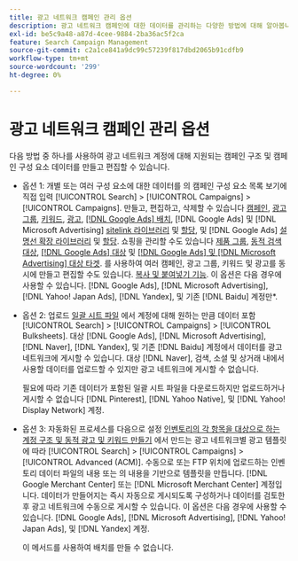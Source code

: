 ```yaml
---
title: 광고 네트워크 캠페인 관리 옵션
description: 광고 네트워크 캠페인에 대한 데이터를 관리하는 다양한 방법에 대해 알아봅니다.
exl-id: be5c9a48-a87d-4cee-9884-2ba36ac5f2ca
feature: Search Campaign Management
source-git-commit: c2a1ce841a9dc99c57239f817dbd2065b91cdfb9
workflow-type: tm+mt
source-wordcount: '299'
ht-degree: 0%

---
```


# 광고 네트워크 캠페인 관리 옵션

다음 방법 중 하나를 사용하여 광고 네트워크 계정에 대해 지원되는 캠페인 구조 및 캠페인 구성 요소 데이터를 만들고 편집할 수 있습니다.

* 옵션 1: 개별 또는 여러 구성 요소에 대한 데이터를 의 캠페인 구성 요소 목록 보기에 직접 입력 [!UICONTROL Search] > [!UICONTROL Campaigns] > [!UICONTROL Campaigns]. 만들고, 편집하고, 삭제할 수 있습니다 [캠페인](/help/search-social-commerce/campaign-management/campaigns/campaign-manage.md), [광고 그룹](/help/search-social-commerce/campaign-management/campaigns/ad-group-manage.md), [키워드](/help/search-social-commerce/campaign-management/campaigns/keyword-manage.md), [광고](/help/search-social-commerce/campaign-management/campaigns/ad-manage.md), [[!DNL Google Ads] 배치](/help/search-social-commerce/campaign-management/campaigns/placement-manage.md), [!DNL Google Ads] 및 [!DNL Microsoft Advertising] [sitelink 라이브러리](/help/search-social-commerce/campaign-management/campaigns/sitelink-extension-manage.md) 및 [할당](/help/search-social-commerce/campaign-management/campaigns/sitelink-extension-associate.md), 및 [!DNL Google Ads] [설명선 확장 라이브러리](/help/search-social-commerce/campaign-management/campaigns/callout-extension-manage.md) 및 [할당](/help/search-social-commerce/campaign-management/campaigns/callout-extension-associate.md). 쇼핑을 관리할 수도 있습니다 [제품 그룹](/help/search-social-commerce/campaign-management/campaigns/product-group-manage.md), [동적 검색 대상](/help/search-social-commerce/campaign-management/campaigns/dynamic-search-target-manage.md), [[!DNL Google Ads] 대상](/help/search-social-commerce/campaign-management/campaigns/audience-about.md) 및 [[!DNL Google Ads] 및 [!DNL Microsoft Advertising] 대상 타겟](/help/search-social-commerce/campaign-management/campaigns/audience-targets-manage.md). 를 사용하여 여러 캠페인, 광고 그룹, 키워드 및 광고를 동시에 만들고 편집할 수도 있습니다. [복사 및 붙여넣기 기능](/help/search-social-commerce/campaign-management/campaigns/copy-paste.md). 이 옵션은 다음 경우에 사용할 수 있습니다. [!DNL Google Ads], [!DNL Microsoft Advertising], [!DNL Yahoo! Japan Ads], [!DNL Yandex], 및 기존 [!DNL Baidu] 계정만*.

* 옵션 2: 업로드 [일괄 시트 파일](/help/search-social-commerce/campaign-management/bulksheets/bulksheet-about.md) 에서 계정에 대해 원하는 만큼 데이터 포함 [!UICONTROL Search] > [!UICONTROL Campaigns] > [!UICONTROL Bulksheets]. 대상 [!DNL Google Ads], [!DNL Microsoft Advertising], [!DNL Naver], [!DNL Yandex], 및 기존 [!DNL Baidu] 계정에서 데이터를 광고 네트워크에 게시할 수 있습니다. 대상 [!DNL Naver], 검색, 소셜 및 상거래 내에서 사용할 데이터를 업로드할 수 있지만 광고 네트워크에 게시할 수 없습니다.

  필요에 따라 기존 데이터가 포함된 일괄 시트 파일을 다운로드하지만 업로드하거나 게시할 수 없습니다 [!DNL Pinterest], [!DNL Yahoo Native], 및 [!DNL Yahoo! Display Network] 계정.

* 옵션 3: 자동화된 프로세스를 다음으로 설정 [인벤토리의 각 항목을 대상으로 하는 계정 구조 및 동적 광고 및 키워드 만들기](/help/search-social-commerce/campaign-management/inventory-feeds/inventory-feeds-about.md) 에서 만드는 광고 네트워크별 광고 템플릿에 따라 [!UICONTROL Search] > [!UICONTROL Campaigns] > [!UICONTROL  Advanced (ACM)]. 수동으로 또는 FTP 위치에 업로드하는 인벤토리 데이터 파일의 내용 또는 의 내용을 기반으로 템플릿을 만듭니다. [!DNL Google Merchant Center] 또는 [!DNL Microsoft Merchant Center] 계정입니다. 데이터가 만들어지는 즉시 자동으로 게시되도록 구성하거나 데이터를 검토한 후 광고 네트워크에 수동으로 게시할 수 있습니다. 이 옵션은 다음 경우에 사용할 수 있습니다. [!DNL Google Ads], [!DNL Microsoft Advertising], [!DNL Yahoo! Japan Ads], 및 [!DNL Yandex] 계정.

  이 메서드를 사용하여 배치를 만들 수 없습니다.
